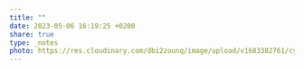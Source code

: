 ```yaml
---
title: ""
date: 2023-05-06 16:19:25 +0200
share: true
type: _notes
photo: https://res.cloudinary.com/dbi2zounq/image/upload/v1683382761/cya9la68ivi2iimpliw9.jpg
---
```



